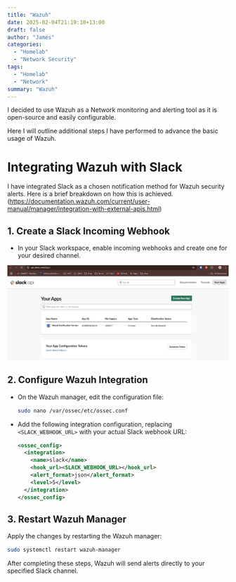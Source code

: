 ```yaml
---
title: "Wazuh"
date: 2025-02-04T21:19:10+13:00
draft: false
author: "James"
categories: 
  - "Homelab"
  - "Network Security"
tags: 
  - "Homelab"
  - "Network"
summary: "Wazuh"
---
```


I decided to use Wazuh as a Network monitoring and alerting tool as it is open-source and easily configurable. 

Here I will outline additional steps I have performed to advance the basic usage of Wazuh. 


# Integrating Wazuh with Slack

I have integrated Slack as a chosen notification method for Wazuh security alerts. Here is a brief breakdown on how this is achieved. (https://documentation.wazuh.com/current/user-manual/manager/integration-with-external-apis.html)

## 1. Create a Slack Incoming Webhook
- In your Slack workspace, enable incoming webhooks and create one for your desired channel.

![Test](../../images/wazuh/wazuh_1.png)



## 2. Configure Wazuh Integration
- On the Wazuh manager, edit the configuration file:
  ```bash
  sudo nano /var/ossec/etc/ossec.conf
  ```
- Add the following integration configuration, replacing `<SLACK_WEBHOOK_URL>` with your actual Slack webhook URL:
  ```xml
  <ossec_config>
    <integration>
      <name>slack</name>
      <hook_url><SLACK_WEBHOOK_URL></hook_url>
      <alert_format>json</alert_format>
      <level>5</level>
    </integration>
  </ossec_config>
  ```

## 3. Restart Wazuh Manager
Apply the changes by restarting the Wazuh manager:
```bash
sudo systemctl restart wazuh-manager
```

After completing these steps, Wazuh will send alerts directly to your specified Slack channel.
